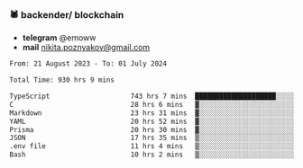 ### 🕷 backender/ blockchain
- **telegram** @emoww
- **mail** nikita.poznyakov@gmail.com

<!--START_SECTION:waka-->

```txt
From: 21 August 2023 - To: 01 July 2024

Total Time: 930 hrs 9 mins

TypeScript                    743 hrs 7 mins  ████████████████████░░░░░   79.87 %
C                             28 hrs 6 mins   ▓░░░░░░░░░░░░░░░░░░░░░░░░   03.02 %
Markdown                      23 hrs 31 mins  ▓░░░░░░░░░░░░░░░░░░░░░░░░   02.53 %
YAML                          20 hrs 52 mins  ▓░░░░░░░░░░░░░░░░░░░░░░░░   02.24 %
Prisma                        20 hrs 30 mins  ▓░░░░░░░░░░░░░░░░░░░░░░░░   02.20 %
JSON                          17 hrs 35 mins  ▒░░░░░░░░░░░░░░░░░░░░░░░░   01.89 %
.env file                     11 hrs 4 mins   ▒░░░░░░░░░░░░░░░░░░░░░░░░   01.19 %
Bash                          10 hrs 2 mins   ▒░░░░░░░░░░░░░░░░░░░░░░░░   01.08 %
```

<!--END_SECTION:waka-->




